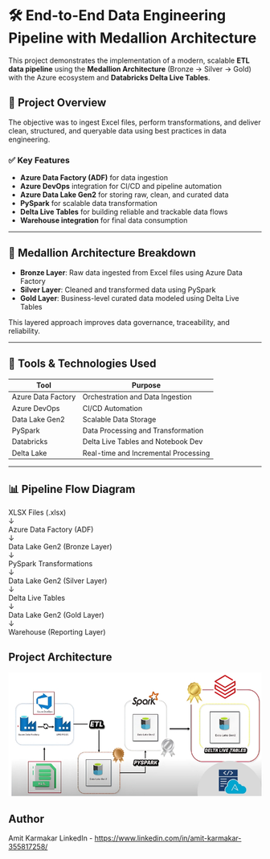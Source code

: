 # 🛠️ End-to-End Data Engineering Pipeline with Medallion Architecture

This project demonstrates the implementation of a modern, scalable **ETL data pipeline** using the **Medallion Architecture** (Bronze → Silver → Gold) with the Azure ecosystem and **Databricks Delta Live Tables**.

## 🚀 Project Overview

The objective was to ingest Excel files, perform transformations, and deliver clean, structured, and queryable data using best practices in data engineering.

### ✅ Key Features

- **Azure Data Factory (ADF)** for data ingestion
- **Azure DevOps** integration for CI/CD and pipeline automation
- **Azure Data Lake Gen2** for storing raw, clean, and curated data
- **PySpark** for scalable data transformation
- **Delta Live Tables** for building reliable and trackable data flows
- **Warehouse integration** for final data consumption

---

## 🧱 Medallion Architecture Breakdown

- **Bronze Layer**: Raw data ingested from Excel files using Azure Data Factory
- **Silver Layer**: Cleaned and transformed data using PySpark
- **Gold Layer**: Business-level curated data modeled using Delta Live Tables

This layered approach improves data governance, traceability, and reliability.

---

## 🧰 Tools & Technologies Used

| Tool              | Purpose                               |
|-------------------|----------------------------------------|
| Azure Data Factory| Orchestration and Data Ingestion       |
| Azure DevOps      | CI/CD Automation                       |
| Data Lake Gen2    | Scalable Data Storage                  |
| PySpark           | Data Processing and Transformation     |
| Databricks        | Delta Live Tables and Notebook Dev     |
| Delta Lake        | Real-time and Incremental Processing   |

---

## 📊 Pipeline Flow Diagram

XLSX Files (.xlsx)  
        ↓  
Azure Data Factory (ADF)  
        ↓  
Data Lake Gen2 (Bronze Layer)  
        ↓  
PySpark Transformations  
        ↓  
Data Lake Gen2 (Silver Layer)  
        ↓  
Delta Live Tables  
        ↓  
Data Lake Gen2 (Gold Layer)  
        ↓  
Warehouse (Reporting Layer)


## Project Architecture
![Architecture Diagram](./architecture/arch.jpg)

## Author
Amit Karmakar 
LinkedIn - https://www.linkedin.com/in/amit-karmakar-355817258/


